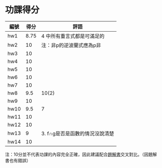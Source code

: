 # 功課得分

| 編號 | 得分 | 評語                           |
| ---- | ---- | ------------------------------ |
| hw1  | 8.75 | 4 中所有重言式都是可滿足的     |
| hw2  | 10   | 注：非p的逆波蘭式應為p非       |
| hw3  | 10   |                                |
| hw4  | 10   |                                |
| hw5  | 10   |                                |
| hw6  | 10   |                                |
| hw7  | 10   |                                |
| hw8  | 9.5  | 10(2)                          |
| hw9  | 10   |                                |
| hw10 | 9.5  | 7                              |
| hw11 | 10   |                                |
| hw12 | 10   |                                |
| hw13 | 9    | 3. f∩g是否是函數的情況沒說清楚 |
| hw14 | 10   |                                |

注：10分並不代表功課的內容完全正確，因此建議配合[題解書](https://github.com/boxworld18/thu-cst-adventure/blob/main/%E6%95%B8%E7%90%86%E5%9F%BA%E7%A4%8E%E8%AA%B2%E7%A8%8B/%E9%9B%A2%E6%95%A3%E6%95%B8%E5%AD%B8(1)/textbook/%E6%95%B0%E7%90%86%E9%80%BB%E8%BE%91%E4%B8%8E%E9%9B%86%E5%90%88%E8%AE%BA%E7%B2%BE%E8%A6%81%E4%B8%8E%E9%A2%98%E8%A7%A3.pdf)交叉對比。（因題解書也有錯誤）

